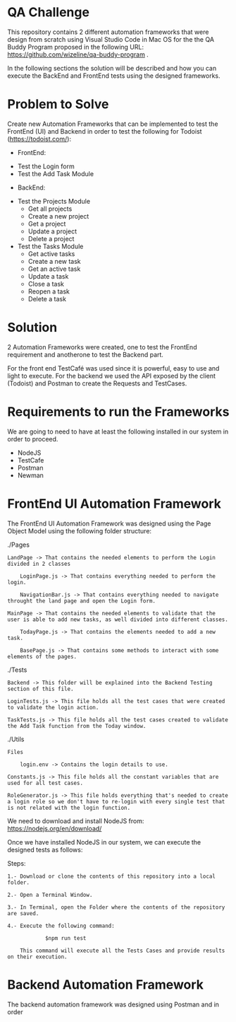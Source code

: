 # QA Challenge
This repository contains 2 different automation frameworks that were design from scratch using Visual Studio Code in Mac OS for the the QA Buddy Program proposed in the following URL: https://github.com/wizeline/qa-buddy-program .

In the following sections the solution will be described and how you can execute the BackEnd and FrontEnd tests using the designed frameworks.

# Problem to Solve
Create new Automation Frameworks that can be implemented to test the FrontEnd (UI) and Backend in order to test the following for Todoist (https://todoist.com/):

- FrontEnd:
* Test the Login form
* Test the Add Task Module

- BackEnd:
* Test the Projects Module
    * Get all projects
    * Create a new project
    * Get a project
    * Update a project
    * Delete a project
* Test the Tasks Module
    * Get active tasks
    * Create a new task
    * Get an active task
    * Update a task
    * Close a task
    * Reopen a task
    * Delete a task

# Solution
2 Automation Frameworks were created, one to test the FrontEnd requirement and anotherone to test the Backend part.

For the front end TestCafé was used since it is powerful, easy to use and light to execute. For the backend we used the API exposed by the client (Todoist) and Postman to create the Requests and TestCases.

# Requirements to run the Frameworks
We are going to need to have at least the following installed in our system in order to proceed.

* NodeJS
* TestCafe
* Postman
* Newman

# FrontEnd UI Automation Framework
The FrontEnd UI Automation Framework was designed using the Page Object Model using the following folder structure:

./Pages

    LandPage -> That contains the needed elements to perform the Login divided in 2 classes

        LoginPage.js -> That contains everything needed to perform the login.
        
        NavigationBar.js -> That contains everything needed to navigate throught the land page and open the Login form.

    MainPage -> That contains the needed elements to validate that the user is able to add new tasks, as well divided into different classes.

        TodayPage.js -> That contains the elements needed to add a new task.

        BasePage.js -> That contains some methods to interact with some elements of the pages.

./Tests

    Backend -> This folder will be explained into the Backend Testing section of this file.

    LoginTests.js -> This file holds all the test cases that were created to validate the login action.

    TaskTests.js -> This file holds all the test cases created to validate the Add Task function from the Today window.

./Utils

    Files

        login.env -> Contains the login details to use.

    Constants.js -> This file holds all the constant variables that are used for all test cases.

    RoleGenerator.js -> This file holds everything that's needed to create a login role so we don't have to re-login with every single test that is not related with the login function.

We need to download and install NodeJS from: https://nodejs.org/en/download/

Once we have installed NodeJS in our system, we can execute the designed tests as follows:

Steps:

    1.- Download or clone the contents of this repository into a local folder.

    2.- Open a Terminal Window.

    3.- In Terminal, open the Folder where the contents of the repository are saved.

    4.- Execute the following command:

                $npm run test

        This command will execute all the Tests Cases and provide results on their execution.

# Backend Automation Framework
The backend automation framework was designed using Postman and in order 